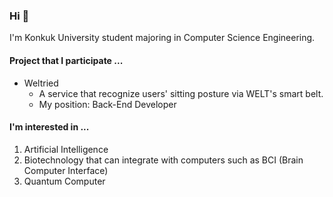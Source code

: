 <!--
### Hi there 👋


**Aaaaiiiiiee/Aaaaiiiiiee** is a ✨ _special_ ✨ repository because its `README.md` (this file) appears on your GitHub profile.

Here are some ideas to get you started:

- 🔭 I’m currently working on ...
- 🌱 I’m currently learning ...
- 👯 I’m looking to collaborate on ...
- 🤔 I’m looking for help with ...
- 💬 Ask me about ...
- 📫 How to reach me: ...
- 😄 Pronouns: ...
- ⚡ Fun fact: ...
-->

### Hi 👋
I'm Konkuk University student majoring in Computer Science Engineering.
#### Project that I participate ...
* Weltried
    - A service that recognize users' sitting posture via WELT's smart belt.
    - My position: Back-End Developer

#### I'm interested in ...
1) Artificial Intelligence
2) Biotechnology that can integrate with computers such as BCI (Brain Computer Interface)
3) Quantum Computer
